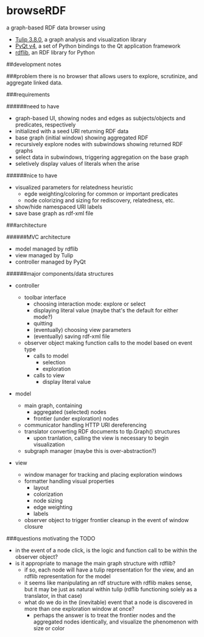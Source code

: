 browseRDF
=========

a graph-based RDF data browser using
- [Tulip 3.8.0](http://tulip.labri.fr/TulipDrupal/), a graph analysis and visualization 
library
- [PyQt v4](http://www.riverbankcomputing.com/software/pyqt/intro), a set of Python 
bindings to the Qt application framework
- [rdflib](https://github.com/RDFLib/rdflib), an RDF library for Python

##development notes

###problem
there is no browser that allows users to explore, scrutinize, and aggregate linked data.

###requirements

######need to have
- graph-based UI, showing nodes and edges as subjects/objects and predicates, respectively
- initialized with a seed URI returning RDF data
- base graph (initial window) showing aggregated RDF
- recursively explore nodes with subwindows showing returned RDF graphs
- select data in subwindows, triggering aggregation on the base graph
- seletively display values of literals when the arise

######nice to have
- visualized parameters for relatedness heuristic
    - egde weighting/coloring for common or important predicates
    - node colorizing and sizing for rediscovery, relatedness, etc.
- show/hide namespaced URI labels
- save base graph as rdf-xml file

###architecture

######MVC architecture
- model managed by rdflib
- view managed by Tulip
- controller managed by PyQt

######major components/data structures
- controller
    - toolbar interface
        - choosing interaction mode: explore or select
        - displaying literal value (maybe that's the default for either mode?)
        - quitting
        - (eventually) choosing view parameters
        - (eventually) saving rdf-xml file
    - observer object making function calls to the model based on event type
        - calls to model
            - selection
            - exploration
        - calls to view
            - display literal value

- model
    - main graph, containing
        - aggregated (selected) nodes
        - frontier (under exploration) nodes
    - communicator handling HTTP URI dereferencing
    - translator converting RDF documents to tlp.Graph() structures
        - upon tranlation, calling the view is necessary to begin visualization
    - subgraph manager (maybe this is over-abstraction?)

- view
    - window manager for tracking and placing exploration windows
    - formatter handling visual properties
        - layout
        - colorization
        - node sizing
        - edge weighting
        - labels
    - observer object to trigger frontier cleanup in the event of window closure
    

###questions motivating the TODO
- in the event of a node click, is the logic and function call to be within the observer
object?
- is it appropriate to manage the main graph structure with rdflib?
    - if so, each node will have a tulip representation for the view, and an rdflib representation for the model
    - it seems like manipulating an rdf structure with rdflib makes sense, but it may be just as natural within tulip (rdflib functioning solely as a translator, in that case)
    - what do we do in the (inevitable) event that a node is discovered in more than one exploration window at once?
        - perhaps the answer is to treat the frontier nodes and the aggregated nodes identically, and visualize the phenomenon with size or color
